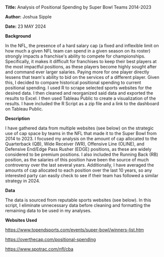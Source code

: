 **Title:** 
Analysis of Positional Spending by Super Bowl Teams 2014-2023

**Author:**
Joshua Sipple

**Date:**
23 MAY 2024

**Background** 

In the NFL, the presence of a hard salary cap (a fixed and inflexible limit on how much a given NFL team can spend in a given season on its roster) strongly impacts a franchise's ability to compete for championships. Specifically, it makes it difficult for franchises to keep their best players at the most impactful positions, as these players become highly sought after and command ever larger salaries. Paying more for one player directly lessens that team's ability to bid on the services of a different player. Given this, I decided to compare historical positional spending to current positional spending. I used R to scrape selected sports websites for the desired data. I then cleaned and reorganized said data and exported the results to Excel. I then used Tableau Public to create a visualization of the results. I have included the R Script as a zip file and a link to the dashboard on Tableau Public. 

**Description**

I have gathered data from multiple websites (see below) on the strategic use of cap space by teams in the NFL that made it to  the Super Bowl from 2014 to 2023. I focused my analysis on the amount of cap allocated to the Quarterback (QB), Wide Receiver (WR), Offensive Line (OLINE), and Defensive End/Edge Pass Rusher (EDGE) positions, as these are widely considered to be premium positions. I also included the Running Back (RB) position, as the salaries of this position have been the source of much controversy over the last several years. Additionally, I have averaged the amounts of cap allocated to each position over the last 10 years, so any interested party can easily check to see if their team has followed a similar strategy in 2024.

**Data**

The data is sourced from reputable sports websites (see below). In this script, I eliminate unnecessary data before cleaning and formatting the 
remaining data to be used in my analyses.

**Websites Used**

 https://www.topendsports.com/events/super-bowl/winners-list.htm
 
 https://overthecap.com/positional-spending
 
 https://www.spotrac.com/nfl/cba
